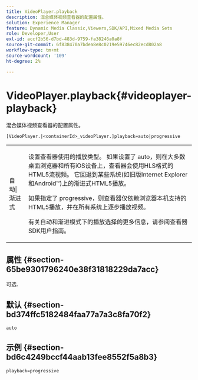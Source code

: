 ```yaml
---
title: VideoPlayer.playback
description: 混合媒体视频查看器的配置属性。
solution: Experience Manager
feature: Dynamic Media Classic,Viewers,SDK/API,Mixed Media Sets
role: Developer,User
exl-id: accf2b56-d7bd-483d-9759-fa38246a0a8f
source-git-commit: 6f838470a7bdea8e8c0219e59746ec82ecd802a8
workflow-type: tm+mt
source-wordcount: '109'
ht-degree: 2%

---
```


# VideoPlayer.playback{#videoplayer-playback}

混合媒体视频查看器的配置属性。

`[VideoPlayer.|<containerId>_videoPlayer.]playback=auto|progressive`

<table id="table_27B4B2DDD44D4D1CB46DD1906A92B2FD"> 
 <tbody> 
  <tr> 
   <td colname="col1"> <p> <span class="codeph">自动|渐进式</span> </p> </td> 
   <td colname="col2"> <p> 设置查看器使用的播放类型。 如果设置了<span class="codeph"> auto</span>，则在大多数桌面浏览器和所有iOS设备上，查看器会使用HLS格式的HTML5流视频。 它回退到某些系统(如旧版Internet Explorer和Android™)上的渐进式HTML5播放。 </p> <p>如果指定了<span class="codeph"> progressive</span>，则查看器仅依赖浏览器本机支持的HTML5播放，并在所有系统上逐步播放视频。 </p> <p>有关自动和渐进模式下的播放选择的更多信息，请参阅查看器SDK用户指南。 </p> </td> 
  </tr> 
 </tbody> 
</table>

## 属性 {#section-65be9301796240e38f31818229da7acc}

可选.

## 默认 {#section-bd374ffc5182484faa77a7a3c8fa70f2}

`auto`

## 示例 {#section-bd6c4249bccf44aab13fee8552f5a8b3}

`playback=progressive`

